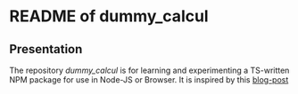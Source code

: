 # README of dummy_calcul


## Presentation

The repository *dummy_calcul* is for learning and experimenting a TS-written NPM package for use in Node-JS or Browser. It is inspired by this [blog-post](https://dev.to/charperbonaroo/creating-a-ts-written-npm-package-for-use-in-node-js-or-browser-5gm3)

